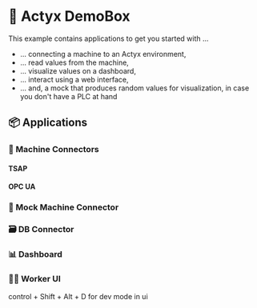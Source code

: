 # 🧰 Actyx DemoBox

This example contains applications to get you started with ...

* ... connecting a machine to an Actyx environment,
* ... read values from the machine,
* ... visualize values on a dashboard,
* ... interact using a web interface,
* ... and, a mock that produces random values for visualization, in case you don't have a PLC at hand

## 📦 Applications


### 🔌 Machine Connectors

#### TSAP

#### OPC UA

### 🎲 Mock Machine Connector

### 🗃️ DB Connector

### 📊 Dashboard

### 👷‍♂️ Worker UI

control + Shift + Alt + D  for dev mode in ui
